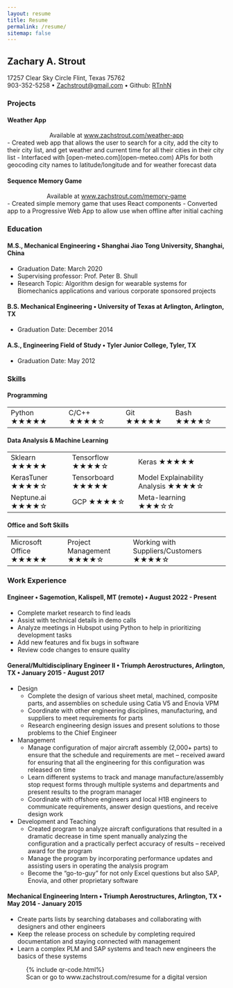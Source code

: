 ```yaml
---
layout: resume
title: Resume
permalink: /resume/
sitemap: false
---
```

<div id="bio" markdown="1">

## Zachary A. Strout  
17257 Clear Sky Circle Flint, Texas 75762 <br/> 903-352-5258 • <a href="mailto:Zachstrout@gmail.com" >Zachstrout@gmail.com </a> •  Github: <a href="https://github.com/RTnhN/" >RTnhN</a> 
</div>

<div id="projects" markdown="1">

### Projects

#### Weather App
<div style="text-align:center">
Available at <a href="https://www.zachstrout.com/weather-app">www.zachstrout.com/weather-app</a>
</div>
- Created web app that allows the user to search for a city, add the city to their city list, and get weather and current time for all their cities in their city list 
- Interfaced with [open-meteo.com](open-meteo.com) APIs for both geocoding city names to latitude/longitude and for weather forecast data


#### Sequence Memory Game
<div style="text-align:center">
Available at <a href="https://www.zachstrout.com/memory-game">www.zachstrout.com/memory-game</a>
</div>
- Created simple memory game that uses React components
- Converted app to a Progressive Web App to allow use when offline after initial caching

</div>

### Education

#### M.S., Mechanical Engineering • Shanghai Jiao Tong University, Shanghai, China
- Graduation Date: March 2020  
- Supervising professor: Prof. Peter B. Shull  
- Research Topic: Algorithm design for wearable systems for Biomechanics applications and various corporate sponsored projects  

#### B.S. Mechanical Engineering • University of Texas at Arlington, Arlington, TX
- Graduation Date: December 2014  

#### A.S., Engineering Field of Study • Tyler Junior College, Tyler, TX
- Graduation Date: May 2012  

### Skills 

#### Programming

<table>
  <tr>
    <td>Python ★★★★★ </td>
    <td>C/C++ ★★★★☆</td>
    <td>Git ★★★★★</td>
    <td>Bash ★★★★☆ </td>
  </tr>

</table>

#### Data Analysis & Machine Learning

<table>
    <tr>
        <td>Sklearn ★★★★★</td>
        <td>Tensorflow ★★★★☆</td>
        <td>Keras ★★★★★</td>
    </tr>
    <tr>
        <td>KerasTuner ★★★★☆</td>
        <td>Tensorboard ★★★★★</td>
        <td>Model Explainability Analysis ★★★★☆</td>
    </tr>
    <tr>
        <td>Neptune.ai ★★★★☆</td>
        <td>GCP ★★★★☆</td>
        <td>Meta-learning ★★★☆☆</td>
    </tr>
</table>

#### Office and Soft Skills

<table>
    <tr>
        <td>Microsoft Office ★★★★★</td>
        <td>Project Management ★★★★☆</td>
        <td>Working with Suppliers/Customers ★★★★☆</td>
    </tr>
</table>

### Work Experience

#### Engineer • Sagemotion, Kalispell, MT (remote) • August 2022 - Present
 - Complete market research to find leads
 - Assist with technical details in demo calls
 - Analyze meetings in Hubspot using Python to help in prioritizing development tasks
 - Add new features and fix bugs in software
 - Review code changes to ensure quality 

#### General/Multidisciplinary Engineer II • Triumph Aerostructures, Arlington, TX • January 2015 - August 2017
- Design
    - Complete the design of various sheet metal, machined, composite parts, and assemblies on schedule using Catia V5 and Enovia VPM
    - Coordinate with other engineering disciplines, manufacturing, and suppliers to meet requirements for parts
    - Research engineering design issues and present solutions to those problems to the Chief Engineer
- Management
    - Manage configuration of major aircraft assembly (2,000+ parts) to ensure that the schedule and requirements are met – received award for ensuring that all the engineering for this configuration was released on time
    - Learn different systems to track and manage manufacture/assembly stop request forms through multiple systems and departments and present results to the program manager
    - Coordinate with offshore engineers and local H1B engineers to communicate requirements, answer design questions, and receive design work   
- Development and Teaching
    - Created program to analyze aircraft configurations that resulted in a dramatic decrease in time spent manually analyzing the configuration and a practically perfect accuracy of results – received award for the program
    - Manage the program by incorporating performance updates and assisting users in operating the analysis program
    - Become the “go-to-guy” for not only Excel questions but also SAP, Enovia, and other proprietary software 

#### Mechanical Engineering Intern • Triumph Aerostructures, Arlington, TX • May 2014 - January 2015
- Create parts lists by searching databases and collaborating with designers and other engineers
- Keep the release process on schedule by completing required documentation and staying connected with management   
- Learn a complex PLM and SAP systems and teach new engineers the basics of these systems


<div style="display:flex; flex-direction:column; align-items:center;"> {% include qr-code.html%} <br/> Scan or go to www.zachstrout.com/resume for a digital version </div>
